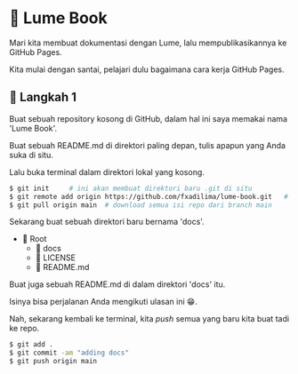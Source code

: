 # 📔 Lume Book

Mari kita membuat dokumentasi dengan Lume, lalu mempublikasikannya ke GitHub Pages.

Kita mulai dengan santai, pelajari dulu bagaimana cara kerja GitHub Pages.

## 👣 Langkah 1

Buat sebuah repository kosong di GitHub, dalam hal ini saya memakai nama 'Lume Book'.

Buat sebuah README.md di direktori paling depan, tulis apapun yang Anda suka di situ.

Lalu buka terminal dalam direktori lokal yang kosong.

```bash
$ git init     # ini akan membuat direktori baru .git di situ
$ git remote add origin https://github.com/fxadilima/lume-book.git   # hubungkan repo dgn lokal
$ git pull origin main  # download semua isi repo dari branch main
```

Sekarang buat sebuah direktori baru bernama 'docs'.

- 📂 Root
  + 📁 docs
  - 📄 LICENSE
  - 📄 README.md

Buat juga sebuah README.md di dalam direktori 'docs' itu.

Isinya bisa perjalanan Anda mengikuti ulasan ini 😁.

Nah, sekarang kembali ke terminal, kita _push_ semua yang baru kita buat tadi ke repo.

```bash
$ git add .
$ git commit -am "adding docs"
$ git push origin main
```

